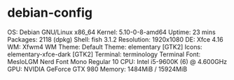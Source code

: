 # debian-config
OS: Debian GNU/Linux x86_64
Kernel: 5.10-0-8-amd64
Uptime: 23 mins
Packages: 2118 (dpkg)
Shell: fish 3.1.2
Resolution: 1920x1080
DE: Xfce 4.16
WM: Xfwm4
WM Theme: Default
Theme: elementary [GTK2]
Icons: elementary-xfce-dark [GTK2]
Terminal: terminology
Terminal Font: MesloLGM Nerd Font Mono Regular 10
CPU: Intel i5-9600K (6) @ 4.600GHz
GPU: NVIDIA GeForce GTX 980
Memory: 1484MiB / 15924MiB
